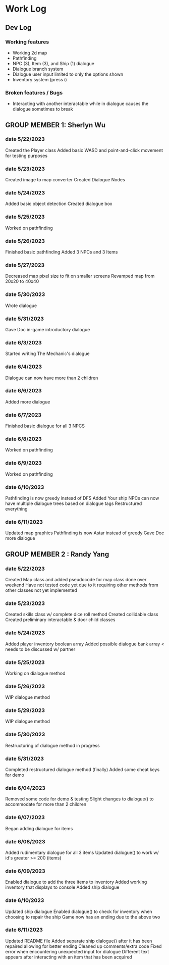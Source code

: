 # Work Log

## Dev Log

### Working features
- Working 2d map
- Pathfinding
- NPC (3), Item (3), and Ship (1) dialogue
- Dialogue branch system
- Dialogue user input limited to only the options shown
- Inventory system (press i)

### Broken features / Bugs
- Interacting with another interactable while in dialogue causes the dialogue sometimes to break

## GROUP MEMBER 1: Sherlyn Wu

### date 5/22/2023

Created the Player class
Added basic WASD and point-and-click movement for testing purposes

### date 5/23/2023

Created image to map converter
Created Dialogue Nodes

### date 5/24/2023

Added basic object detection
Created dialogue box

### date 5/25/2023

Worked on pathfinding

### date 5/26/2023

Finished basic pathfinding
Added 3 NPCs and 3 Items

### date 5/27/2023

Decreased map pixel size to fit on smaller screens
Revamped map from 20x20 to 40x40

### date 5/30/2023

Wrote dialogue

### date 5/31/2023

Gave Doc in-game introductory dialogue

### date 6/3/2023

Started writing The Mechanic's dialogue

### date 6/4/2023

Dialogue can now have more than 2 children

### date 6/6/2023

Added more dialogue

### date 6/7/2023

Finished basic dialogue for all 3 NPCS

### date 6/8/2023

Worked on pathfinding

### date 6/9/2023

Worked on pathfinding

### date 6/10/2023

Pathfinding is now greedy instead of DFS
Added Your ship
NPCs can now have multiple dialogue trees based on dialogue tags
Restructured everything

### date 6/11/2023

Updated map graphics
Pathfinding is now Astar instead of greedy
Gave Doc more dialogue

## GROUP MEMBER 2 : Randy Yang

### date 5/22/2023

Created Map class and added pseudocode for map class done over weekend
Have not tested code yet due to it requiring other methods from other classes not yet implemented

### date 5/23/2023

Created skills class w/ complete dice roll method
Created collidable class
Created preliminary interactable & door child classes

### date 5/24/2023

Added player inventory boolean array
Added possible dialogue bank array < needs to be discussed w/ partner

### date 5/25/2023

Working on dialogue method

### date 5/26/2023

WIP dialogue method

### date 5/29/2023

WIP dialogue method

### date 5/30/2023

Restructuring of dialogue method in progress

### date 5/31/2023

Completed restructured dialogue method (finally)
Added some cheat keys for demo

### date 6/04/2023

Removed some code for demo & testing
Slight changes to dialogue() to accommodate for more than 2 children

### date 6/07/2023

Began adding dialogue for items

### date 6/08/2023

Added rudimentary dialogue for all 3 items
Updated dialogue() to work w/ id's greater >= 200 (items)

### date 6/09/2023

Enabled dialogue to add the three items to inventory
Added working inventory that displays to console
Added ship dialogue  

### date 6/10/2023

Updated ship dialogue
Enabled dialogue() to check for inventory when choosing to repair the ship
Game now has an ending due to the above two  

### date 6/11/2023

Updated README file
Added separate ship dialogue() after it has been repaired allowing for better ending
Cleaned up comments/extra code
Fixed error when encountering unexpected input for dialogue
Different text appears after interacting with an item that has been acquired
